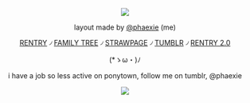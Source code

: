 <div align="center">

![](https://files.catbox.moe/kfro3z.gifv)

layout made by [@phaexie](https://www.tumblr.com/phaexie/788812538628489216/八尋寧々) (me)

[RENTRY](https://rentry.co/phaexie) ৴ [FAMILY TREE](https://rentry.co/HoHfamilytree) ৴ [STRAWPAGE](https://argentilover.straw.page) ৴ [TUMBLR](https://www.tumblr.com/phaexie) ৴ [RENTRY 2.0](https://rentry.co/DEVIOUS-COOKIES)


 (*ゝω・)ﾉ


i have a job so less active on ponytown, follow me on tumblr, @phaexie

![](https://64.media.tumblr.com/5d934b6f13de49f0fcda3ccfdc005a29/1372f49e3e9310dd-ff/s2048x3072/b0fa71677261de3c53f4024922154f0a871819a0.pnj)
